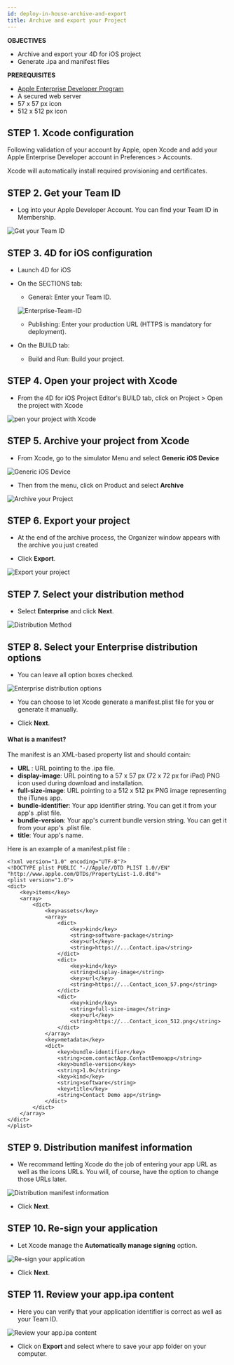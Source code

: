 ```yaml
---
id: deploy-in-house-archive-and-export
title: Archive and export your Project
---
```


<div markdown="1" class = "objectives">

**OBJECTIVES**

* Archive and export your 4D for iOS project
* Generate .ipa and manifest files
</div>

<div markdown="1" class = "prerequisites">

**PREREQUISITES**

* [Apple Enterprise Developer Program](register-apple-developer-enterprise-program.html)
* A secured web server
* 57 x 57 px icon
* 512 x 512 px icon

</div>

## STEP 1. Xcode configuration

Following validation of your account by Apple, open Xcode and add your Apple Enterprise Developer account in Preferences > Accounts.

Xcode will automatically install required provisioning and certificates. 

## STEP 2. Get your Team ID

* Log into your Apple Developer Account. You can find your Team ID in Membership.

![Get your Team ID](assets/en/deploy-in-house/Team-ID-4D-for-iOS.png)

## STEP 3. 4D for iOS configuration

* Launch 4D for iOS 

* On the SECTIONS tab:

	* General: Enter your Team ID.
	
	![Enterprise-Team-ID](assets/en/deploy-in-house/Enterprise-Team-ID.png)

	* Publishing: Enter your production URL (HTTPS is mandatory for deployment).

* On the BUILD tab:
	* Build and Run: Build your project.

## STEP 4. Open your project with Xcode 

* From the 4D for iOS Project Editor's BUILD tab, click on Project > Open the project with Xcode

![pen your project with Xcode ](assets/en/deploy-in-house/Open-your-project-Xcode-4D-for-iOS.png)

## STEP 5. Archive your project from Xcode

* From Xcode, go to the simulator Menu and select **Generic iOS Device**

![Generic iOS Device](assets/en/deploy-in-house/Deployment-Generic-iOS-Device.png)

* Then from the menu, click on Product and select **Archive**

![Archive your Project](assets/en/deploy-in-house/Archive-your-Project.png)

## STEP 6. Export your project

* At the end of the archive process, the Organizer window appears with the archive you just created

* Click **Export**. 

![Export your project](assets/en/deploy-in-house/Organizer-window-archive.png)

## STEP 7. Select your distribution method

* Select **Enterprise** and click **Next**.

![Distribution Method](assets/en/deploy-in-house/Distribution-Method-selection.png)

## STEP 8. Select your Enterprise distribution options

* You can leave all option boxes checked.

![Enterprise distribution options](assets/en/deploy-in-house/Enterprise-distribution-options.png)

* You can choose to let Xcode generate a manifest.plist file for you or generate it manually.

* Click **Next**.

#### What is a manifest?

The manifest is an XML-based property list and should contain:

* **URL** : URL pointing to the .ipa file.
* **display-image**: URL pointing to a 57 x 57 px (72 x 72 px for iPad) PNG icon used during download and installation.
* **full-size-image**: URL pointing to a 512 x 512 px PNG image representing the iTunes app.
* **bundle-identifier**: Your app identifier string. You can get it from your app's .plist file.
* **bundle-version**: Your app's current bundle version string. You can get it from your app's .plist file.
* **title**: Your app's name.

Here is an example of a manifest.plist file :

```
<?xml version="1.0" encoding="UTF-8"?>
<!DOCTYPE plist PUBLIC "-//Apple//DTD PLIST 1.0//EN" "http://www.apple.com/DTDs/PropertyList-1.0.dtd">
<plist version="1.0">
<dict>
	<key>items</key>
	<array>
		<dict>
			<key>assets</key>
			<array>
				<dict>
					<key>kind</key>
					<string>software-package</string>
					<key>url</key>
					<string>https://...Contact.ipa</string>
				</dict>
				<dict>
					<key>kind</key>
					<string>display-image</string>
					<key>url</key>
					<string>https://...Contact_icon_57.png</string>
				</dict>
				<dict>
					<key>kind</key>
					<string>full-size-image</string>
					<key>url</key>
					<string>https://...Contact_icon_512.png</string>
				</dict>
			</array>
			<key>metadata</key>
			<dict>
				<key>bundle-identifier</key>
				<string>com.contactApp.ContactDemoapp</string>
				<key>bundle-version</key>
				<string>1.0</string>
				<key>kind</key>
				<string>software</string>
				<key>title</key>
				<string>Contact Demo app</string>
			</dict>
		</dict>
	</array>
</dict>
</plist>
```


## STEP 9. Distribution manifest information

* We recommand letting Xcode do the job of entering your app URL as well as the icons URLs. You will, of course, have the option to change those URLs later.

![Distribution manifest information](assets/en/deploy-in-house/Distribution-manifest-information.png)

* Click **Next**. 


## STEP 10. Re-sign your application

* Let Xcode manage the **Automatically manage signing** option.

![Re-sign your application](assets/en/deploy-in-house/Re-sign-your-application.png)

* Click **Next**.

## STEP 11. Review your app.ipa content

* Here you can verify that your application identifier is correct as well as your Team ID.

![Review your app.ipa content](assets/en/deploy-in-house/Review-ipa-content.png)

* Click on **Export** and select where to save your app folder on your computer.






